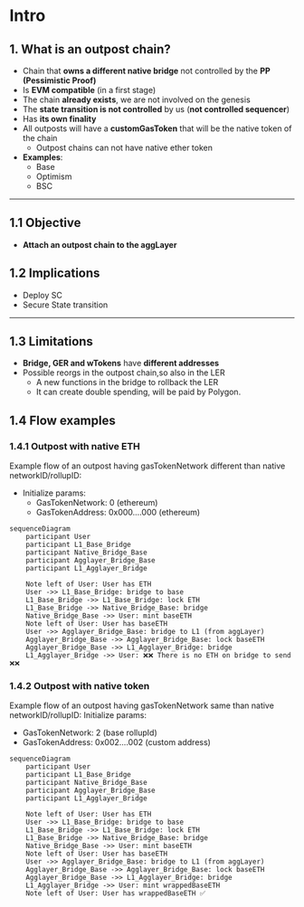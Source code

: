 # Intro

## 1. What is an outpost chain?

- Chain that **owns a different native bridge** not controlled by the **PP (Pessimistic Proof)**
- Is **EVM compatible** (in a first stage)
- The chain **already exists**, we are not involved on the genesis
- The **state transition is not controlled** by us (**not controlled sequencer**)
- Has **its own finality**
- All outposts will have a **customGasToken** that will be the native token of the chain
    - Outpost chains can not have native ether token
- **Examples**:
    - Base
    - Optimism
    - BSC

---

## 1.1 Objective

- **Attach an outpost chain to the aggLayer**


## 1.2 Implications
- Deploy SC
- Secure State transition

---

## 1.3 Limitations

- **Bridge, GER and wTokens** have **different addresses**
- Possible reorgs in the outpost chain,so also in the LER
    - A new functions in the bridge to rollback the LER
    - It can create double spending, will be paid by Polygon.

## 1.4 Flow examples
### 1.4.1 Outpost with native ETH
Example flow of an outpost having gasTokenNetwork different than native networkID/rollupID:

- Initialize params:
    - GasTokenNetwork: 0 (ethereum)
    - GasTokenAddress: 0x000....000 (ethereum)

```mermaid
sequenceDiagram
    participant User
    participant L1_Base_Bridge
    participant Native_Bridge_Base
    participant Agglayer_Bridge_Base
    participant L1_Agglayer_Bridge

    Note left of User: User has ETH
    User ->> L1_Base_Bridge: bridge to base
    L1_Base_Bridge ->> L1_Base_Bridge: lock ETH
    L1_Base_Bridge ->> Native_Bridge_Base: bridge
    Native_Bridge_Base ->> User: mint baseETH
    Note left of User: User has baseETH
    User ->> Agglayer_Bridge_Base: bridge to L1 (from aggLayer)
    Agglayer_Bridge_Base ->> Agglayer_Bridge_Base: lock baseETH
    Agglayer_Bridge_Base ->> L1_Agglayer_Bridge: bridge
    L1_Agglayer_Bridge ->> User: ❌❌ There is no ETH on bridge to send ❌❌
```

### 1.4.2 Outpost with native token
Example flow of an outpost having gasTokenNetwork same than native networkID/rollupID:
Initialize params:
- GasTokenNetwork: 2 (base rollupId)
- GasTokenAddress: 0x002....002 (custom address)
```mermaid
sequenceDiagram
    participant User
    participant L1_Base_Bridge
    participant Native_Bridge_Base
    participant Agglayer_Bridge_Base
    participant L1_Agglayer_Bridge

    Note left of User: User has ETH
    User ->> L1_Base_Bridge: bridge to base
    L1_Base_Bridge ->> L1_Base_Bridge: lock ETH
    L1_Base_Bridge ->> Native_Bridge_Base: bridge
    Native_Bridge_Base ->> User: mint baseETH
    Note left of User: User has baseETH
    User ->> Agglayer_Bridge_Base: bridge to L1 (from aggLayer)
    Agglayer_Bridge_Base ->> Agglayer_Bridge_Base: lock baseETH
    Agglayer_Bridge_Base ->> L1_Agglayer_Bridge: bridge
    L1_Agglayer_Bridge ->> User: mint wrappedBaseETH
    Note left of User: User has wrappedBaseETH ✅
```

<br>
<br>